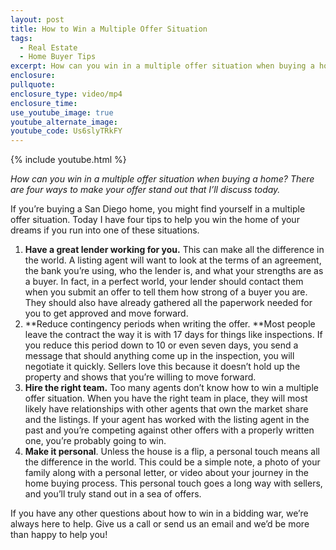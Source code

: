 ```yaml
---
layout: post
title: How to Win a Multiple Offer Situation
tags:
  - Real Estate
  - Home Buyer Tips
excerpt: How can you win in a multiple offer situation when buying a home? There are four ways to make your offer stand out that I’ll discuss today.
enclosure:
pullquote:
enclosure_type: video/mp4
enclosure_time:
use_youtube_image: true
youtube_alternate_image:
youtube_code: Us6slyTRkFY
---
```



{% include youtube.html %}

*How can you win in a multiple offer situation when buying a home? There are four ways to make your offer stand out that I’ll discuss today.*

If you’re buying a San Diego home, you might find yourself in a multiple offer situation. Today I have four tips to help you win the home of your dreams if you run into one of these situations.

1. **Have a great lender working for you.** This can make all the difference in the world. A listing agent will want to look at the terms of an agreement, the bank you’re using, who the lender is, and what your strengths are as a buyer. In fact, in a perfect world, your lender should contact them when you submit an offer to tell them how strong of a buyer you are. They should also have already gathered all the paperwork needed for you to get approved and move forward.
2. **Reduce contingency periods when writing the offer.&nbsp;**Most people leave the contract the way it is with 17 days for things like inspections. If you reduce this period down to 10 or even seven days, you send a message that should anything come up in the inspection, you will negotiate it quickly. Sellers love this because it doesn’t hold up the property and shows that you’re willing to move forward.
3. **Hire the right team.** Too many agents don’t know how to win a multiple offer situation. When you have the right team in place, they will most likely have relationships with other agents that own the market share and the listings. If your agent has worked with the listing agent in the past and you’re competing against other offers with a properly written one, you’re probably going to win.
4. **Make it personal**. Unless the house is a flip, a personal touch means all the difference in the world. This could be a simple note, a photo of your family along with a personal letter, or video about your journey in the home buying process. This personal touch goes a long way with sellers, and you’ll truly stand out in a sea of offers.

If you have any other questions about how to win in a bidding war, we’re always here to help. Give us a call or send us an email and we’d be more than happy to help you!